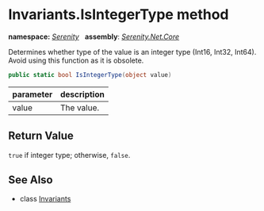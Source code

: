 # Invariants.IsIntegerType method
**namespace:** *[Serenity](../../README.md#serenity-namespace)*   **assembly**: *[Serenity.Net.Core](../../README.md)*

Determines whether type of the value is an integer type (Int16, Int32, Int64). Avoid using this function as it is obsolete.

```csharp
public static bool IsIntegerType(object value)
```

| parameter | description |
| --- | --- |
| value | The value. |

## Return Value

`true` if integer type; otherwise, `false`.

## See Also

* class [Invariants](../Invariants.md)